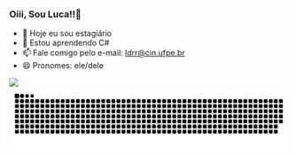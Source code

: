 ### Oiii, Sou Luca!!👋

- 🔭 Hoje eu sou estagiário
- 🌱 Estou aprendendo C#
- 📫 Fale comigo pelo e-mail: ldrr@cin.ufpe.br
- 😄 Pronomes: ele/dele

<div>
  <a href="https://github.com/lucarameh">
    <img height="180em" src="https://github-readme-stats.vercel.app/api?username=lucarameh&show_icons=true&theme=dark&include_all_commits=true" />
</div>

<picture>
  <source media="(prefers-color-scheme: dark)" srcset="https://raw.githubusercontent.com/lucarameh/lucarameh/output/github-contribution-grid-snake-dark.svg">
  <source media="(prefers-color-scheme: light)" srcset="https://raw.githubusercontent.com/lucarameh/lucarameh/output/github-contribution-grid-snake.svg">
  <img alt="github contribution grid snake animation" src="https://raw.githubusercontent.com/lucarameh/lucarameh/output/github-contribution-grid-snake.svg">
</picture>

